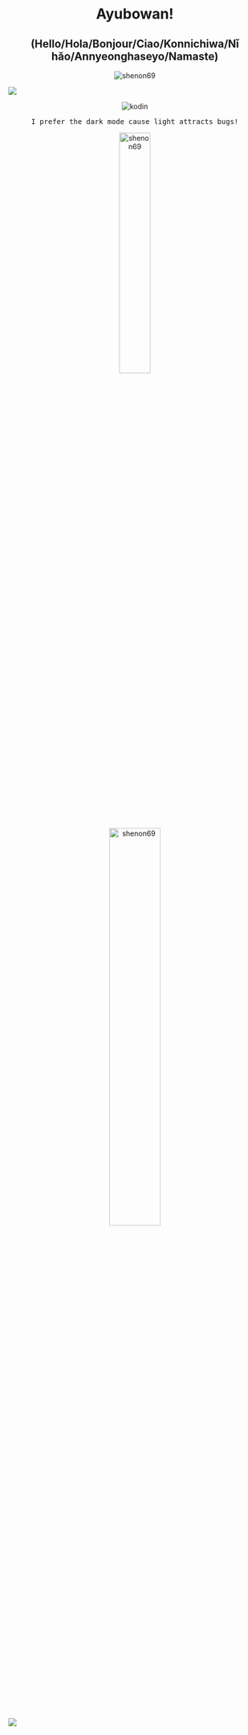 <h1 align="center">Ayubowan!</h1><h2 align="center">(Hello/Hola/Bonjour/Ciao/Konnichiwa/Nǐ hǎo/Annyeonghaseyo/Namaste)</h2>
<p align="center"> <img src="https://komarev.com/ghpvc/?username=shenon69&label=Profile%20views&color=0e75b6&style=flat" alt="shenon69" /> </p>

<a href="https://www.youtube.com/watch?v=dQw4w9WgXcQ"><img src="https://user-images.githubusercontent.com/73097560/115834477-dbab4500-a447-11eb-908a-139a6edaec5c.gif"></a>
<br/>
<div align="center">
<img align="center" src="https://user-images.githubusercontent.com/105484461/229679800-89ff3eb2-1a70-4a19-a1d2-f923cbfee31c.gif" alt="kodin"/>
</div>
<samp><p align="center">I prefer the dark mode cause light attracts bugs!</p></samp>
<div align="center">
<img align="center" width="35%" src="https://github-readme-stats.vercel.app/api/top-langs?username=shenon69&theme=transparent&show_icons=true&locale=en&layout=compact" alt="shenon69" />
</div>
  
 <br/>
<div align="center">
<img align="center" width="45%" src="https://github-readme-streak-stats.herokuapp.com?user=Shenon69&theme=transparent" alt="shenon69" />
</div>
  
<a href="https://www.youtube.com/watch?v=dQw4w9WgXcQ"><img src="https://user-images.githubusercontent.com/73097560/115834477-dbab4500-a447-11eb-908a-139a6edaec5c.gif"></a>

<!--
<h1>Achievements<h1>
<p><img align="center" src="https://holopin.me/shenon69" alt="Hacktoberfest badges"><p> -->

